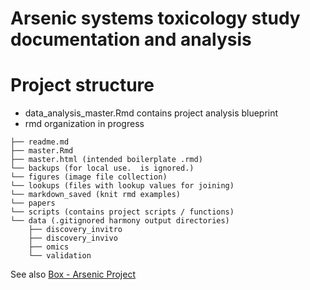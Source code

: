 # Arsenic systems toxicology study documentation and analysis

# Project structure
- data_analysis_master.Rmd contains project analysis blueprint
- rmd organization in progress

```
├── readme.md
├── master.Rmd
├── master.html (intended boilerplate .rmd)
└── backups (for local use.  is ignored.)
└── figures (image file collection)
└── lookups (files with lookup values for joining)
└── markdown_saved (knit rmd examples)
└── papers
└── scripts (contains project scripts / functions)
└── data (.gitignored harmony output directories)
    ├── discovery_invitro
    ├── discovery_invivo
    ├── omics
    └── validation
```

See also [Box - Arsenic Project](https://thejacksonlaboratory.ent.box.com/folder/127825646279)